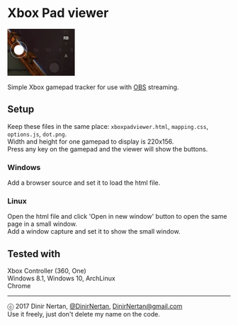 # Xbox Pad viewer
![(2.7MB) The viewer in action. Taken from my Caromble! play video.](images/XboxPadViewer.gif)

Simple Xbox gamepad tracker for use with [OBS](https://obsproject.com) streaming.

## Setup
Keep these files in the same place: `xboxpadviewer.html`, `mapping.css`, `options.js`, `dot.png`.  
Width and height for one gamepad to display is 220x156.  
Press any key on the gamepad and the viewer will show the buttons.

### Windows
Add a browser source and set it to load the html file.

### Linux
Open the html file and click 'Open in new window' button to open the same page in a small window.  
Add a window capture and set it to show the small window.

## Tested with
Xbox Controller (360, One)  
Windows 8.1, Windows 10, ArchLinux  
Chrome

- - -
ⓒ 2017 Dinir Nertan, [@DinirNertan](https://twitter.com/DinirNertan), DinirNertan@gmail.com  
   Use it freely, just don't delete my name on the code.
